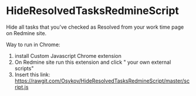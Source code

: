 # HideResolvedTasksRedmineScript
Hide all tasks that you've checked as Resolved from your work time page on Redmine site.

Way to run in Chrome:
1. install Custom Javascript Chrome extension
2. On Redmine site run this extension and click " your own external scripts"
3. Insert this link: https://rawgit.com/Osykov/HideResolvedTasksRedmineScript/master/script.js
